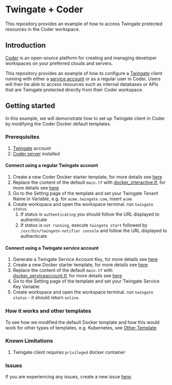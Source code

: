 # Twingate + Coder
This repository provides an example of how to access Twingate protected resources in the Coder workspace.

## Introduction
[Coder](https://coder.com/) is an open-source platform for creating and managing developer workspaces on your preferred clouds and servers. 

This repository provides an example of how to configure a [Twingate](https://www.twingate.com/) client running with either a [service account](https://www.twingate.com/docs/services) or as a regular user in Coder. Users will then be able to access resources such as internal databases or APIs that are Twingate protected directly from their Coder workspace.
## Getting started
In this example, we will demonstrate how to set up Twingate client in Coder by modifying the Coder Docker default templates.

### Prerequisites
1. [Twingate](https://www.twingate.com/) account
2. [Coder server](https://coder.com/docs/v2/latest/install) installed

#### Connect using a regular Twingate account
1. Create a new Coder Docker starter template, for more details see [here](https://coder.com/docs/v2/latest/templates/tutorial#2-choose-a-starter-template) 
2. Replace the content of the default `main.tf` with [docker_interactive.tf](./templates/docker_interactive.tf), for more details see [here](https://coder.com/docs/v2/latest/templates/tutorial#6-modify-your-template)
3. Go to the Setting page of the template and set your Twingate Tenant Name in Variable, e.g. for `acme.twingate.com`, insert `acme`
4. Create workspace and open the workspace terminal. run `twingate status`
   1. If status is `authenticating` you should follow the URL displayed to authenticate
   2. If status is `not running`, execute `twingate start` followed by `/usr/bin/twingate-notifier console` and follow the URL displayed to authenticate

#### Connect using a Twingate service account
1. Generate a Twingate Service Account Key, for more details see [here](https://www.twingate.com/docs/services)
2. Create a new Docker starter template, for more details see [here](https://coder.com/docs/v2/latest/templates/tutorial#2-choose-a-starter-template)
3. Replace the content of the default `main.tf` with [docker_serviceaccount.tf](./templates/docker_serviceaccount.tf), for more details see [here](https://coder.com/docs/v2/latest/templates/tutorial#6-modify-your-template)
4. Go to the Setting page of the template and set your Twingate Service Key Variable
5. Create workspace and open the workspace terminal. run `twingate status` - it should return `online`

### How it works and other templates
To see how we modified the default Docker template and how this would work for other types of templates, e.g. Kubernetes, see [Other Template](docs/OTHER_TEMPLATE.md)

### Known Limitations
1. Twingate client requires `privileged` docker container

### Issues
If you are experiencing any issues, create a new issue [here](https://github.com/Twingate-Labs/tg-coder/issues/new).
